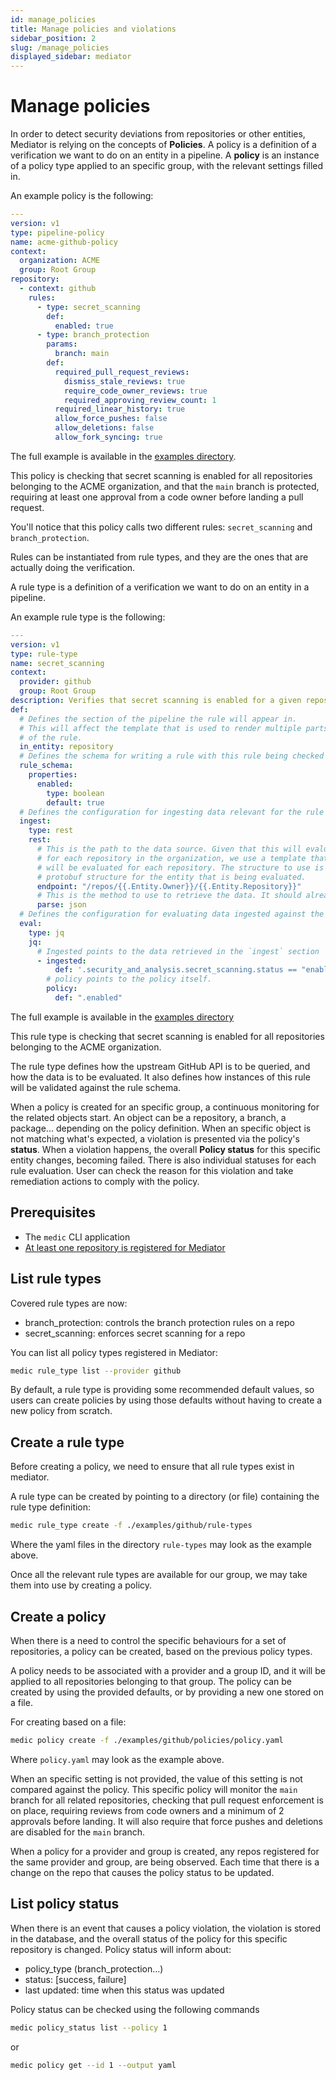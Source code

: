```yaml
---
id: manage_policies
title: Manage policies and violations
sidebar_position: 2
slug: /manage_policies
displayed_sidebar: mediator
---
```


# Manage policies

In order to detect security deviations from repositories or other entities, Mediator is relying on the concepts of **Policies**.
A policy is a definition of a verification we want to do on an entity in a pipeline.
A **policy** is an instance of a policy type applied to an specific group, with the relevant settings filled in.

An example policy is the following:

```yaml
---
version: v1
type: pipeline-policy
name: acme-github-policy
context:
  organization: ACME
  group: Root Group
repository:
  - context: github
    rules:
      - type: secret_scanning
        def:
          enabled: true
      - type: branch_protection
        params:
          branch: main
        def:
          required_pull_request_reviews:
            dismiss_stale_reviews: true
            require_code_owner_reviews: true
            required_approving_review_count: 1
          required_linear_history: true
          allow_force_pushes: false
          allow_deletions: false
          allow_fork_syncing: true
```

The full example is available in the [examples directory](https://github.com/stacklok/mediator/blob/main/examples/github/policies/policy.yaml).

This policy is checking that secret scanning is enabled for all repositories belonging to the ACME organization,
and that the `main` branch is protected, requiring at least one approval from a code owner before landing a pull request.

You'll notice that this policy calls two different rules: `secret_scanning` and `branch_protection`.

Rules can be instantiated from rule types, and they are the ones that are actually doing the verification.

A rule type is a definition of a verification we want to do on an entity in a pipeline.

An example rule type is the following:

```yaml
---
version: v1
type: rule-type
name: secret_scanning
context:
  provider: github
  group: Root Group
description: Verifies that secret scanning is enabled for a given repository.
def:
  # Defines the section of the pipeline the rule will appear in.
  # This will affect the template that is used to render multiple parts
  # of the rule.
  in_entity: repository
  # Defines the schema for writing a rule with this rule being checked
  rule_schema:
    properties:
      enabled:
        type: boolean
        default: true
  # Defines the configuration for ingesting data relevant for the rule
  ingest:
    type: rest
    rest:
      # This is the path to the data source. Given that this will evaluate
      # for each repository in the organization, we use a template that
      # will be evaluated for each repository. The structure to use is the
      # protobuf structure for the entity that is being evaluated.
      endpoint: "/repos/{{.Entity.Owner}}/{{.Entity.Repository}}"
      # This is the method to use to retrieve the data. It should already default to JSON
      parse: json
  # Defines the configuration for evaluating data ingested against the given policy
  eval:
    type: jq
    jq:
      # Ingested points to the data retrieved in the `ingest` section
      - ingested:
          def: '.security_and_analysis.secret_scanning.status == "enabled"'
        # policy points to the policy itself.
        policy:
          def: ".enabled"

```

The full example is available in the [examples directory](https://github.com/stacklok/mediator/tree/main/examples/github/rule-types)

This rule type is checking that secret scanning is enabled for all repositories belonging to the ACME organization.

The rule type defines how the upstream GitHub API is to be queried, and how the data is to be evaluated.
It also defines how instances of this rule will be validated against the rule schema.

When a policy is created for an specific group, a continuous monitoring for the related objects start. An object can be a repository,
a branch, a package... depending on the policy definition. When an specific object is not matching what's expected,
a violation is presented via the policy's **status**. When a violation happens, the overall **Policy status** for this specific entity changes,
becoming failed. There is also individual statuses for each rule evaluation. User can check the reason for this violation and take remediation
actions to comply with the policy.

## Prerequisites

- The `medic` CLI application
- [At least one repository is registered for Mediator](../getting_started/register_repos.md)

## List rule types

Covered rule types are now:

- branch_protection: controls the branch protection rules on a repo
- secret_scanning: enforces secret scanning for a repo

You can list all policy types registered in Mediator:

```bash
medic rule_type list --provider github
```

By default, a rule type is providing some recommended default values, so users can create policies
by using those defaults without having to create a new policy from scratch.

## Create a rule type

Before creating a policy, we need to ensure that all rule types exist in mediator.

A rule type can be created by pointing to a directory (or file) containing the rule type definition:

```bash
medic rule_type create -f ./examples/github/rule-types
```

Where the yaml files in the directory `rule-types` may look as the example above.

Once all the relevant rule types are available for our group, we may take them into use
by creating a policy.

## Create a policy

When there is a need to control the specific behaviours for a set of repositories, a policy can be
created, based on the previous policy types.

A policy needs to be associated with a provider and a group ID, and it will be applied to all
repositories belonging to that group.
The policy can be created by using the provided defaults, or by providing a new one stored on a file.

For creating based on a file:

```bash
medic policy create -f ./examples/github/policies/policy.yaml
```

Where `policy.yaml` may look as the example above.

When an specific setting is not provided, the value of this setting is not compared against the policy.
This specific policy will monitor the `main` branch for all related repositories, checking that pull request enforcement is on
place, requiring reviews from code owners and a minimum of 2 approvals before landing. It will also require
that force pushes and deletions are disabled for the `main` branch.

When a policy for a provider and group is created, any repos registered for the same provider and group,
are being observed. Each time that there is a change on the repo that causes the policy status to be updated.

## List policy status

When there is an event that causes a policy violation, the violation is stored in the database, and the
overall status of the policy for this specific repository is changed.
Policy status will inform about:

- policy_type (branch_protection...)
- status: [success, failure]
- last updated: time when this status was updated

Policy status can be checked using the following commands

```bash
medic policy_status list --policy 1
```

or

```bash
medic policy get --id 1 --output yaml
```
